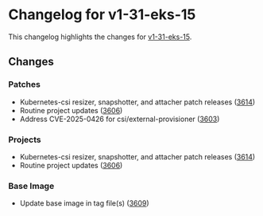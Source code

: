 # Changelog for v1-31-eks-15

This changelog highlights the changes for [v1-31-eks-15](https://github.com/aws/eks-distro/tree/v1-31-eks-15).

## Changes

### Patches
* Kubernetes-csi resizer, snapshotter, and attacher patch releases  ([3614](https://github.com/aws/eks-distro/pull/3614))
* Routine project updates ([3606](https://github.com/aws/eks-distro/pull/3606))
* Address CVE-2025-0426 for csi/external-provisioner ([3603](https://github.com/aws/eks-distro/pull/3603))

### Projects
* Kubernetes-csi resizer, snapshotter, and attacher patch releases  ([3614](https://github.com/aws/eks-distro/pull/3614))
* Routine project updates ([3606](https://github.com/aws/eks-distro/pull/3606))

### Base Image
* Update base image in tag file(s) ([3609](https://github.com/aws/eks-distro/pull/3609))

